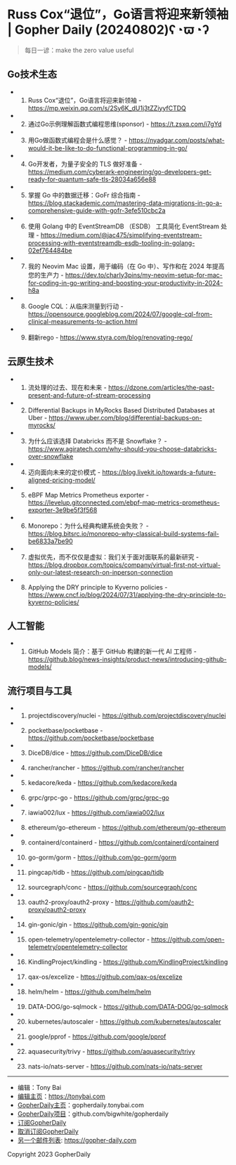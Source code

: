 # Russ Cox“退位”，Go语言将迎来新领袖 | Gopher Daily (20240802)ʕ◔ϖ◔ʔ

>每日一谚：make the zero value useful

## Go技术生态


- 1. Russ Cox“退位”，Go语言将迎来新领袖 - https://mp.weixin.qq.com/s/2Sy6K_dU1j3tZZiyyfCTDQ

- 2. 通过Go示例理解函数式编程思维(sponsor) - https://t.zsxq.com/i7gYd

- 3. 用Go做函数式编程会是什么感觉？ - https://nyadgar.com/posts/what-would-it-be-like-to-do-functional-programming-in-go/

- 4. Go开发者，为量子安全的 TLS 做好准备 - https://medium.com/cyberark-engineering/go-developers-get-ready-for-quantum-safe-tls-28034a656e88

- 5. 掌握 Go 中的数据迁移：GoFr 综合指南 - https://blog.stackademic.com/mastering-data-migrations-in-go-a-comprehensive-guide-with-gofr-3efe510cbc2a

- 6. 使用 Golang 中的 EventStreamDB （ESDB） 工具简化 EventStream 处理 - https://medium.com/@jac475/simplifying-eventstream-processing-with-eventstreamdb-esdb-tooling-in-golang-02ef764484be

- 7. 我的 Neovim Mac 设置，用于编码（在 Go 中）、写作和在 2024 年提高您的生产力 - https://dev.to/charly3pins/my-neovim-setup-for-mac-for-coding-in-go-writing-and-boosting-your-productivity-in-2024-h8a

- 8. Google CQL：从临床测量到行动 - https://opensource.googleblog.com/2024/07/google-cql-from-clinical-measurements-to-action.html

- 9. 翻新rego - https://www.styra.com/blog/renovating-rego/


## 云原生技术


- 1. 流处理的过去、现在和未来 - https://dzone.com/articles/the-past-present-and-future-of-stream-processing

- 2. Differential Backups in MyRocks Based Distributed Databases at Uber - https://www.uber.com/blog/differential-backups-on-myrocks/

- 3. 为什么应该选择 Databricks 而不是 Snowflake？ - https://www.agiratech.com/why-should-you-choose-databricks-over-snowflake

- 4. 迈向面向未来的定价模式 - https://blog.livekit.io/towards-a-future-aligned-pricing-model/

- 5. eBPF Map Metrics Prometheus exporter - https://levelup.gitconnected.com/ebpf-map-metrics-prometheus-exporter-3e9be5f3f568

- 6. Monorepo：为什么经典构建系统会失败？ - https://blog.bitsrc.io/monorepo-why-classical-build-systems-fail-be6833a7be90

- 7. 虚拟优先，而不仅仅是虚拟：我们关于面对面联系的最新研究 - https://blog.dropbox.com/topics/company/virtual-first-not-virtual-only-our-latest-research-on-inperson-connection

- 8. Applying the DRY principle to Kyverno policies - https://www.cncf.io/blog/2024/07/31/applying-the-dry-principle-to-kyverno-policies/


## 人工智能


- 1. GitHub Models 简介：基于 GitHub 构建的新一代 AI 工程师 - https://github.blog/news-insights/product-news/introducing-github-models/


## 流行项目与工具


- 1. projectdiscovery/nuclei - https://github.com/projectdiscovery/nuclei

- 2. pocketbase/pocketbase - https://github.com/pocketbase/pocketbase

- 3. DiceDB/dice - https://github.com/DiceDB/dice

- 4. rancher/rancher - https://github.com/rancher/rancher

- 5. kedacore/keda - https://github.com/kedacore/keda

- 6. grpc/grpc-go - https://github.com/grpc/grpc-go

- 7. iawia002/lux - https://github.com/iawia002/lux

- 8. ethereum/go-ethereum - https://github.com/ethereum/go-ethereum

- 9. containerd/containerd - https://github.com/containerd/containerd

- 10. go-gorm/gorm - https://github.com/go-gorm/gorm

- 11. pingcap/tidb - https://github.com/pingcap/tidb

- 12. sourcegraph/conc - https://github.com/sourcegraph/conc

- 13. oauth2-proxy/oauth2-proxy - https://github.com/oauth2-proxy/oauth2-proxy

- 14. gin-gonic/gin - https://github.com/gin-gonic/gin

- 15. open-telemetry/opentelemetry-collector - https://github.com/open-telemetry/opentelemetry-collector

- 16. KindlingProject/kindling - https://github.com/KindlingProject/kindling

- 17. qax-os/excelize - https://github.com/qax-os/excelize

- 18. helm/helm - https://github.com/helm/helm

- 19. DATA-DOG/go-sqlmock - https://github.com/DATA-DOG/go-sqlmock

- 20. kubernetes/autoscaler - https://github.com/kubernetes/autoscaler

- 21. google/pprof - https://github.com/google/pprof

- 22. aquasecurity/trivy - https://github.com/aquasecurity/trivy

- 23. nats-io/nats-server - https://github.com/nats-io/nats-server


----

- 编辑：Tony Bai
- [编辑主页](https://tonybai.com)：https://tonybai.com
- [GopherDaily主页](https://gopherdaily.tonybai.com)：gopherdaily.tonybai.com
- [GopherDaily项目](https://github.com/bigwhite/gopherdaily)：github.com/bigwhite/gopherdaily
- [订阅GopherDaily](https://gopherdaily.tonybai.com/subscribe)
- [取消订阅GopherDaily](https://gopherdaily.tonybai.com/unsubscribe)
- [另一个邮件列表](https://gopher-daily.com): https://gopher-daily.com

Copyright 2023 GopherDaily
